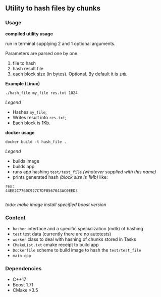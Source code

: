 ## Utility to hash files by chunks

### Usage

**compiled utility usage**

run in terminal supplying 2 and 1 optional arguments.

Parameters are parsed one by one.

1. file to hash
2. hash result file
3. each block size (in bytes). Optional. By default it is `1Mb`.

**Example (Linux)**

`./hash_file my_file res.txt 1024`

_Legend_

* Hashes `my_file`;
* Writes result into `res.txt`;
* Each block is 1Kb.

**docker usage**

`docker build -t hash_file .`

_Legend_

* builds image
* builds app
* runs app hashing `test/test_file` _(whatever supplied with this name)_
* prints generated hash _(block size is 1Mb)_ like:

```
res:
44EE2C7760C927C7DF0567043AC0EED3


```

*todo: make image install specified boost version*


### Content

* `hasher` interface and a specific specialization (md5) of hashing
* `test` test data (currently there are no autotests)
* `worker` class to deal with hashing of chunks stored in Tasks
* `CMakeList.txt` cmake receipt to build app 
* `Dockerfile` scheme to build image to hash the `test/test_file`
* `main.cpp`

### Dependencies

* C++17
* Boost 1.71
* CMake >3.5